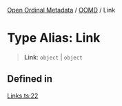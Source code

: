 [Open Ordinal Metadata](../../README.md) / [OOMD](../README.md) / Link

# Type Alias: Link

> **Link**: `object` \| `object`

## Defined in

[Links.ts:22](https://github.com/open-ordinal/open-ordinal-metadata/blob/3d1c7e7991626e590ad48c7df8a3780adeeff6fe/src/Links.ts#L22)
